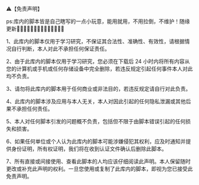 ⚠️【免责声明】

ps:库内的脚本皆是自己瞎写的一点小玩意，能用就用，不用拉倒，不维护！随缘更新🧸🧸🧸🧸🧸🧸🧸🧸🧸🧸🧸🧸🧸🧸

1、此库内的脚本仅用于学习研究，不保证其合法性、准确性、有效性，请根据情况自行判断，本人对此不承担任何保证责任。

2、由于此库内的脚本仅用于学习研究，您必须在下载后 24 小时内将所有内容从您的计算机或手机或任何存储设备中完全删除，若违反规定引起任何事件本人对此均不负责。

3、请勿将此库内的脚本用于任何商业或非法目的，若违反规定请自行对此负责。

4、此库内的脚本涉及应用与本人无关，本人对因此引起的任何隐私泄漏或其他后果不承担任何责任。

5、本人对任何脚本引发的问题概不负责，包括但不限于由脚本错误引起的任何损失和损害。

6、如果任何单位或个人认为此库内的脚本可能涉嫌侵犯其权利，应及时通知并提供身份证明，所有权证明，我们将在收到认证文件确认后删除此脚本。

7、所有直接或间接使用、查看此脚本的人均应该仔细阅读此声明。本人保留随时更改或补充此声明的权利。一旦您使用或复制了此库内的脚本，即视为您已接受此免责声明。
